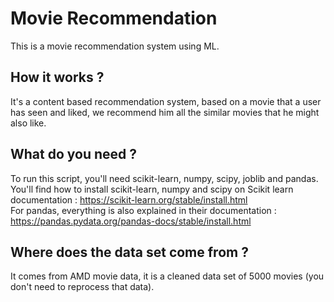 # Movie Recommendation
This is a movie recommendation system using ML.

## How it works ? <br />
It's a content based recommendation system, based on a movie that a user has seen and liked, we recommend him all the similar movies that he might also like.

## What do you need ? <br />
To run this script, you'll need scikit-learn, numpy, scipy, joblib and pandas. You'll find how to install scikit-learn, numpy and scipy on Scikit learn documentation : https://scikit-learn.org/stable/install.html <br />
For pandas, everything is also explained in their documentation : https://pandas.pydata.org/pandas-docs/stable/install.html

## Where does the data set come from ? <br />
It comes from AMD movie data, it is a cleaned data set of 5000 movies (you don't need to reprocess that data).

